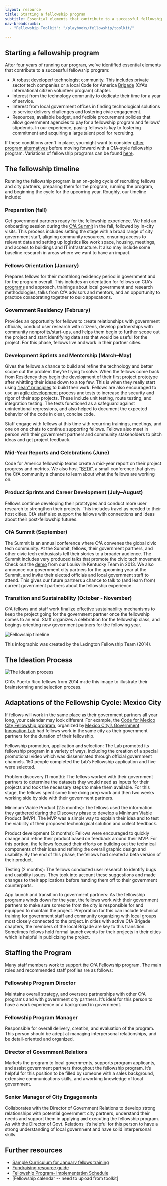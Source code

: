```yaml
---
layout: resource
title: Starting a fellowship program
subtitle: Essential elements that contribute to a successful fellowship program
nav-breadcrumbs:
  - "Fellowship Toolkit": "/playbooks/fellowship/toolkit/"

---
```


## Starting a fellowship program

After four years of running our program, we've identified essential elements that contribute to a successful fellowship program: 

 - A robust developer/ technologist community. This includes private sector tech companies or a local Code for America [Brigade](/brigade/) (CfA’s international citizen volunteer program) chapter.
 - Interest from the technology community to dedicate their time for a year of service.
 - Interest from local government offices in finding technological solutions to service delivery challenges and fostering civic engagement.
 - Resources, available budget, and flexible procurement policies that allow government agencies to pay for a fellowship program and fellows' stipdends. In our experience, paying fellows is *key* to fostering commitment and acquiring a large talent pool for recruiting. 

If these conditions aren't in place, you might want to consider [other program alternatives](/our-work/) before moving forward with a CfA-style fellowship program. Variations of fellowship programs can be found [here](/about/international/2013-annual-report/).

## The fellowship timeline

Running the fellowship program is an on-going cycle of recruiting fellows and city partners, preparing them for the program, running the program, and beginning the cycle for the upcoming year. Roughly, our timeline include: 

### Preparation (fall)

Get government partners ready for the fellowship experience. We hold an onboarding session during the [CfA Summit](/summit/) in the fall, followed by in-city visits. This process includes setting the stage with a broad range of city government staff, aligning community resources, ensuring access to relevant data and setting up logistics like work space, housing, meetings, and access to buildings and IT infrastructure. It also may include some baseline research in areas where we want to have an impact.

### Fellows Orientation (January)

Prepares fellows for their monthlong residency period in government and for the program overall. This includes an orientation for fellows on CfA’s [programs](/our-work/) and approach, trainings about local government and research methodologies, talks from CfA advisors and mentors, and an opportunity to practice collaborating together to build applications.

### Government Residency (February)

Provides an opportunity for fellows to create relationships with government officials, conduct user research with citizens, develop partnerships with community nonprofits/start-ups, and helps them begin to further scope out the project and start identifying data sets that would be useful for the project. For this phase, fellows live and work in their partner cities. 

### Development Sprints and Mentorship (March–May)

Gives the fellows a chance to build and refine the technology and better scope out the problem they’re trying to solve. When the fellows come back from Residency they begin the development of their first project prototype after whittling their ideas down to a top few. This is when they really start using [“lean” principles](http://theleanstartup.com/principles) to build their work. Fellows are also encouraged to use an [agile development](https://docs.google.com/a/codeforamerica.org/document/d/1ybaIrGcUN3e4uWIHSphlx8UhjSCyr1yfcelg7jZ-Kr8/edit) process and tests to increase the security and rigor of their app projects. These include unit testing, route testing, and integration testing. The tests functioned as a safeguard against unintentional regressions, and also helped to document the expected behavior of the code in clear, concise code. 

Staff engage with fellows at this time with recurring trainings, meetings, and one on one chats to continue supporting fellows. Fellows also meet in person with their government partners and community stakeholders to pitch ideas and get project feedback. 

### Mid-Year Reports and Celebrations (June)

Code for America fellowship teams create a mid-year report on their project progress and metrics. We also host “[BETA](http://beta.codeforamerica.org/)”, a small conference that gives the CfA community a chance to learn about what the fellows are working on.

### Product Sprints and Career Development (July–August)

Fellows continue developing their prototypes and conduct more user research to strengthen their projects. This includes travel as needed to their host cities. CfA staff also support the fellows with connections and ideas about their post-fellowship futures. 

### CfA Summit (September)

The Summit is an annual conference where CfA convenes the global civic tech community. At the Summit, fellows, their government partners, and other civic tech enthusiasts tell their stories to a broader audience. The Summit includes very produced talks that promote the civic tech movement. Check out the [demo](https://www.youtube.com/watch?v=RLCZV9CR4dQ) from our Louisville Kentucky Team in 2013. We also announce our government city partners for the upcoming year at the Summit, and invite their elected officials and local government staff to attend. This gives our future partners a chance to talk to (and learn from) current government partners about the fellowship experience. 

### Transition and Sustainability (October - November)

CfA fellows and staff work finalize effective sustainability mechanisms to keep the project going for the government partner once the fellowship comes to an end. Staff organizes a celebration for the fellowship class, and begings orienting new government partners for the following year. 

![Fellowship timeline](http://40.media.tumblr.com/8ad6ce429cbe2f065fe70ee69b5ce955/tumblr_n4iemcftDk1tr9bgvo1_1280.png)

This infographic was created by the Lexington Fellowship Team (2014).

## The Ideation Process

![The ideation process](http://coquicoders.org/content/images/2014/Mar/Ideation_Process_Notated.png)

CfA’s Puerto Rico fellows from 2014 made this image to illustrate their brainstorming and selection process.

## Adaptations of the Fellowship Cycle: Mexico City 

If fellows will work in the same place as their government partners all year long, your calendar may look different. For example, the [Code for Mexico City Fellowship program](/about/international/2013-annual-report/partners-cfmc.html), organized by [Mexico City’s Government Innovation Lab](http://labplc.mx/) had fellows work in the same city as their government partners for the duration of their fellowship. 

Fellowship promotion, application and selection: The Lab promoted its fellowship program in a variety of ways, including the creation of a special promotional video which was disseminated through official government channels. 150 people completed the Lab’s Fellowship application and five were selected.

Problem discovery (1 month): The fellows worked with their government partners to determine the datasets they would need as inputs for their projects and took the necessary steps to make them available. For this stage, the fellows spent some time doing prep work and then two weeks working side by side with their government partners. 

Minimum Viable Product (2.5 months): The fellows used the information they gathered during the Discovery phase to develop a Minimum Viable Product (MVP). The MVP was a simple way to explain their idea and to test the viability of their proposed technological solution and collect feedback. 

Product development (2 months): Fellows were encouraged to quickly change and refine their product based on  feedback around their MVP. For this portion, the fellows focused their efforts on building out the technical components of their idea and refining the overall graphic design and usability. By the end of this phase, the fellows had created a beta version of their product.

Testing (2 months): The fellows conducted user research to identify bugs and usability issues. They took into account these suggestions and made changes to their applications before handing them off to their government counterparts. 

App launch and transition to government partners: As the fellowship programs winds down for the year, the fellows work with their government partners to make sure someone from the city is responsible for and equipped to maintain the project. Preparation for this can include technical training for government staff and community organizing with local groups most closely connected to the project. In cities with active CfA Brigade chapters, the members of the local Brigade are key to this transition. Sometimes fellows hold formal launch events for their projects in their cities which is helpful in publicizing the project.

## Staffing the Program

Many staff members work to support the CfA Fellowship program. The main roles and recommended staff profiles are as follows:

### Fellowship Program Director

Maintains overall strategy,  and oversees partnerships with other CfA programs and with government city partners. It’s ideal for this person to have a work experience or a background in government.

### Fellowship Program Manager

Responsible for overall delivery, creation, and evaluation of the program. This person should be adept at managing interpersonal relationships, and be detail-oriented and organized.

### Director of Government Relations

Markets the program to local governments, supports program applicants, and assist government partners throughout the fellowship program. It’s helpful for this position to be filled by someone with a sales background, extensive communications skills, and a working knowledge of local government.

### Senior Manager of City Engagements

Collaborates with the Director of Government Relations to develop strong relationships with potential government city partners, understand their needs and support them in applying and executing the fellowship program. As with the Director of Govt. Relations, it’s helpful for this person to have a strong understanding of local government and have solid interpersonal skills. 

## Further resources

 - [Sample Curriculum for January fellows training](https://docs.google.com/a/codeforamerica.org/presentation/d/1dgAQNRBBXm6TQMjviU86PLcWcCyOAaN3h5FMl8HvLUg/edit#slide=id.p19)
 - [Fundraising resource guide](https://docs.google.com/a/codeforamerica.org/document/d/1Uc8cmQt9-c4DaMD0hvamQwG6cOxNtjFO5Mq6dcdQ9_o/edit#)
 - [Fellowship Program-  Implementation Schedule](https://docs.google.com/a/codeforamerica.org/spreadsheet/ccc?key=0AksxopTEkLVNdGdmUEZ5azNtOEt1YTNnRDFBT2NmOGc#gid=0)
 - [Fellowship calendar -- need to upload from toolkit] 

